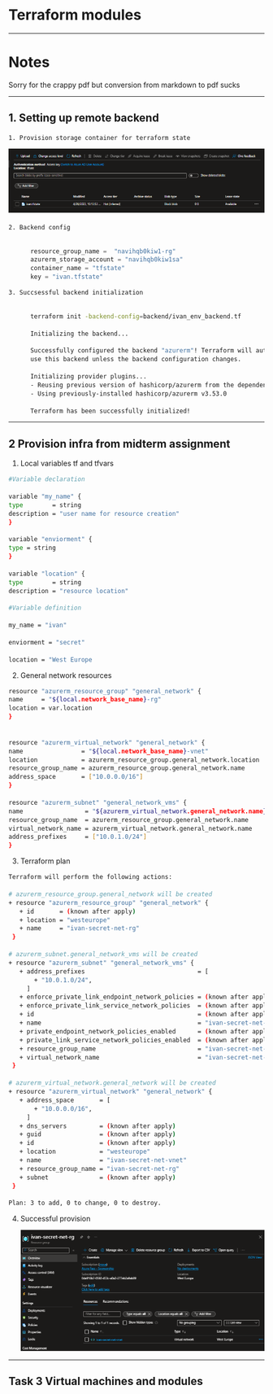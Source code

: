# Terraform modules

---


# Notes



Sorry for the crappy pdf but conversion from markdown to pdf sucks

---


## 1. Setting up remote backend
    1. Provision storage container for terraform state
  ![storage](img/prov_container.png)

    2. Backend config
  ```terraform
        
        resource_group_name =  "navihqb0kiw1-rg"
        azurerm_storage_account = "navihqb0kiw1sa"
        container_name = "tfstate"
        key = "ivan.tfstate"
  ```
    3. Succsessful backend initialization
   
  ```bash
        
        terraform init -backend-config=backend/ivan_env_backend.tf

        Initializing the backend...

        Successfully configured the backend "azurerm"! Terraform will automatically
        use this backend unless the backend configuration changes.

        Initializing provider plugins...
        - Reusing previous version of hashicorp/azurerm from the dependency lock file
        - Using previously-installed hashicorp/azurerm v3.53.0

        Terraform has been successfully initialized!
  ```   
---

## 2 Provision infra from midterm assignment
  1. Local variables tf and tfvars
   ```bash
  #Variable declaration

  variable "my_name" {
  type        = string
  description = "user name for resource creation"
}

variable "enviorment" {
  type = string
}

variable "location" {
  type        = string
  description = "resource location"
       
   #Variable definition   

  my_name = "ivan"

  enviorment = "secret"

  location = "West Europe

   ```
  2. General network resources

  ```bash
  resource "azurerm_resource_group" "general_network" {
  name     = "${local.network_base_name}-rg"
  location = var.location
}


resource "azurerm_virtual_network" "general_network" {
  name                = "${local.network_base_name}-vnet"
  location            = azurerm_resource_group.general_network.location
  resource_group_name = azurerm_resource_group.general_network.name
  address_space       = ["10.0.0.0/16"]
}

resource "azurerm_subnet" "general_network_vms" {
  name                 = "${azurerm_virtual_network.general_network.name}-vms-snet"
  resource_group_name  = azurerm_resource_group.general_network.name
  virtual_network_name = azurerm_virtual_network.general_network.name
  address_prefixes     = ["10.0.1.0/24"]
}
```

  3. Terraform plan 
   ```bash
   Terraform will perform the following actions:

  # azurerm_resource_group.general_network will be created
  + resource "azurerm_resource_group" "general_network" {
      + id       = (known after apply)
      + location = "westeurope"
      + name     = "ivan-secret-net-rg"
    }

  # azurerm_subnet.general_network_vms will be created
  + resource "azurerm_subnet" "general_network_vms" {
      + address_prefixes                               = [
          + "10.0.1.0/24",
        ]
      + enforce_private_link_endpoint_network_policies = (known after apply)
      + enforce_private_link_service_network_policies  = (known after apply)
      + id                                             = (known after apply)
      + name                                           = "ivan-secret-net-vnet-vms-snet"
      + private_endpoint_network_policies_enabled      = (known after apply)
      + private_link_service_network_policies_enabled  = (known after apply)
      + resource_group_name                            = "ivan-secret-net-rg"
      + virtual_network_name                           = "ivan-secret-net-vnet"
    }

  # azurerm_virtual_network.general_network will be created
  + resource "azurerm_virtual_network" "general_network" {
      + address_space       = [
          + "10.0.0.0/16",
        ]
      + dns_servers         = (known after apply)
      + guid                = (known after apply)
      + id                  = (known after apply)
      + location            = "westeurope"
      + name                = "ivan-secret-net-vnet"
      + resource_group_name = "ivan-secret-net-rg"
      + subnet              = (known after apply)
    }

Plan: 3 to add, 0 to change, 0 to destroy.
```
   

4. Successful provision

   ![success](img/success.png)

---

## Task 3 Virtual machines and modules

